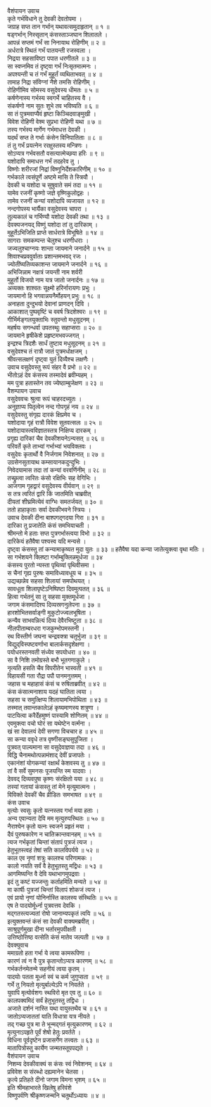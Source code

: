 वैशंपायन उवाच  
कृते गर्भविधाने तु देवकी देवतोपमा ।  
जग्राह सप्त तान गर्भान् यथावत्समुदाहृतान् ॥ १ ॥  
षड्गर्भान् निस्सृतान् कंसस्ताञ्जघान शिलातले ।  
आपन्नं सप्तमं गर्भं सा निनायाथ रोहिणीम् ॥ २ ॥  
अर्धरात्रे स्थितं गर्भं पातयन्ती रजस्वला ।  
निद्रया सहसाविष्टा पपात धरणीतले ॥ ३ ॥  
सा स्वप्नमिव तं दृष्ट्‍वा गर्भं निःसृतमात्मनः ।  
अपश्यन्ती च तं गर्भं मुहूर्तं व्यथिताभवत् ॥ ४ ॥  
तामाह निद्रा संविग्नां नैशे तमसि रोहिणीम् ।  
रोहिणीमिव सोमस्य वसुदेवस्य धीमतः ॥ ५ ॥  
कर्षणेनास्य गर्भस्य स्वगर्भे चाहितस्य वै ।  
संकर्षणो नाम सुतः शुभे तव भविष्यति ॥ ६ ॥  
सा तं पुत्रमवाप्यैवं हृष्टा किञ्चिदवाङ्‌‌‍मुखी ।  
विवेश रोहिणी वेश्म सुप्रभा रोहिणी यथा ॥ ७ ॥  
तस्य गर्भस्य मार्गेण गर्भमाधत्त देवकी ।  
यदर्थं सप्त ते गर्भाः कंसेन विनिपातिताः ॥ ८ ॥  
तं तु गर्भं प्रयत्‍नेन ररक्षुस्तस्य मन्त्रिणः ।  
सोऽप्यत्र गर्भवसतौ वसत्यात्मेच्छया हरिः ॥ ९ ॥  
यशोदापि समाधत्त गर्भं तदहरेव तु ।  
विष्णोः शरीरजां निद्रां विष्णुनिर्देशकारिणीम् ॥ १० ॥  
गर्भकाले त्वसंपूर्णे अष्टमे मासि ते स्त्रियौ ।  
देवकी च यशोदा च सुषुवाते समं तदा ॥ ११ ॥  
यामेव रजनीं कृष्णो जज्ञे वृष्णिकुलोद्वहः ।  
तामेव रजनीं कन्यां यशोदापि व्यजायत ॥ १२ ॥  
नन्दगोपस्य भार्यैका वसुदेवस्य चापरा ।  
तुल्यकालं च गर्भिण्यौ यशोदा देवकी तथा ॥ १३ ॥  
देवक्यजनयद् विष्णुं यशोदा तां तु दारिकाम् ।  
मुहूर्तेऽभिजिति प्राप्ते सार्धरात्रे विभूषिते ॥ १४ ॥  
सागराः समकम्पन्त चेलुश्च धरणीधराः ।  
जज्वलुश्चाग्नयः शान्ता जायमाने जनार्दने ॥ १५ ॥  
शिवाश्चप्रववुर्वाताः प्रशान्तमभवद् रजः ।  
ज्योतींष्यतिव्यकाशन्त जायमाने जनार्दने ॥ १६ ॥  
अभिजिन्नाम नक्षत्रं जयन्ती नाम शर्वरी  
मुहूर्तो विजयो नाम यत्र जातो जनार्दनः ॥ १७ ॥  
अव्यक्तः शाश्वतः सूक्ष्मो हरिर्नारायणः प्रभुः ।  
जायमानो हि भगवान्नयनैर्मोहयन् प्रभुः ॥ १८ ॥  
अनाहता दुन्दुभयो देवानां प्राणदन् दिवि ।  
आकाशात् पुष्पवृष्टिं च ववर्ष त्रिदशेश्वरः ॥ १९ ॥  
गीर्भिर्मङ्‌‌‍गलयुक्ताभिः स्तुवन्तो मधुसूदनम् ।  
महर्षयः सगन्धर्वा उपतस्थुः सहाप्सराः ॥ २० ॥  
जायमाने हृषीकेशे प्रहृष्टमभवज्जगत् ।  
इन्द्रश्च त्रिदशैः सार्धं तुष्टाव मधुसूदनम् ॥ २१ ॥  
वसुदेवश्च तं रात्रौ जातं पुत्रमधोक्षजम् ।  
श्रीवत्सलक्षणं दृष्ट्‍वा युतं दिव्यैश्च लक्षणैः ।  
उवाच वसुदेवस्तु रूपं संहर वै प्रभो ॥ २२ ॥  
भीतोऽहं देव कंसस्य तस्मादेवं ब्रवीम्यहम् ।  
मम पुत्रा हतास्तेन तव ज्येष्ठाम्बुजेक्षण ॥ २३ ॥  
वैशम्पायन उवाच  
वसुदेववचः श्रुत्वा रूपं चाहरदच्युतः ।  
अनुज्ञाप्य पितृत्वेन नन्द गोपगृहं नय ॥ २४ ॥  
वसुदेवस्तु संगृह्य दारकं क्षिप्रमेव च ।  
यशोदाया गृहं रात्रौ विवेश सुतवत्सलः ॥ २५ ॥  
यशोदायास्त्वविज्ञातस्तत्र निक्षिप्य दारकम् ।  
प्रगृह्य दारिकां चैव देवकीशयनेऽन्यसत् ॥ २६ ॥  
परिवर्ते कृते ताभ्यां गर्भाभ्यां भयविक्लवः ।  
वसुदेवः कृतार्थो वै निर्जगाम निवेशनात् ॥ २७ ॥  
उग्रसेनसुतायाथ कम्सायानकदुन्दुभिः ।  
निवेदयामास तदा तां कन्यां वरवर्णिनीम् ॥ २८ ॥  
तच्छ्रुत्वा त्वरितः कंसो रक्षिभिः सह वेगिभिः ।  
आजगाम गृहद्वारं वसुदेवस्य वीर्यवान् ॥ २९ ॥  
स तत्र त्वरितं द्वारि किं जातमिति चाब्रवीत्  
दीयतां शीघ्रमित्येवं वाग्भिः समतर्जयत् ॥ ३० ॥  
ततो हाहाकृताः सर्वा देवकीभवने स्त्रियः ।  
उवाच देवकी दीना बाश्पगद्‌गदया गिरा ॥ ३१ ॥  
दारिका तु प्रजातेति कंसं समभियाचती ।  
श्रीमन्तो मे हताः सप्त पुत्रगर्भास्त्वया विभो ॥ ३२ ॥  
दारिकेयं हतैवैषा पश्यस्व यदि मन्यसे ।  
दृष्ट्‍वा कंसस्तु तां कन्यामाकृष्यत मुदा युतः ॥ ३३ ॥
हतैवैषा यदा कन्या जातेत्युक्त्वा वृथा मतिः ।  
सा गर्भशयने क्लिष्टा गर्भाम्बुक्लिन्नमूर्धजा ॥ ३४  
कंसस्य पुरतो न्यस्ता पृथिव्यां पृथिवीसमा ।  
स चैनां गृह्य पुरुषः समाविध्यावधूय च ॥ ३५ ॥  
उद्यच्छन्नेव सहसा शिलायां समपोथयत् ।  
सावधूता शिलापृष्टेऽनिष्पिष्टा दिवमुत्पतत् ॥ ३६ ॥  
हित्वा गर्भतनुं सा तु सहसा मुक्तमूर्धजा ।  
जगाम कंसमादिश्य दिव्यस्रगनुलेपना ॥ ३७ ॥  
हारशोभितसर्वाङ्‌‌‍गी मुकुटोज्ज्वलभूषिता ।  
कन्यैव साभवन्नित्यं दिव्य देवैरभिष्टुता ॥ ३८ ॥  
नीलपीताम्बरधरा गजकुम्भोपमस्तनी ।  
रथ विस्तीर्ण जघना चन्द्रवक्त्रा चतुर्भुजा ॥ ३९ ॥  
विद्युद्‌विस्पष्टवर्णाभा बालार्कसदृशेक्षणा ।  
पयोधरस्तनवती संध्येव सपयोधरा ॥ ४० ॥  
सा वै निशि तमोग्रस्ते बभौ भूतगणाकुले ।  
नृत्यति हसति चैव विपरीतेन भास्वती ॥ ४१ ॥  
विहायसी गता रौद्रा पपौ पानमनुत्तमम् ।  
जहास च महाहासं कंसं च रुषिताब्रवीत् ॥ ४२ ॥  
कंस कंसात्मनाशाय यदहं घातिता त्वया ।  
सहसा च समुत्क्षिप्य शिलायामभिपोथिता ॥ ४३ ॥  
तस्मात् तवान्तकालेऽहं कृष्यमाणस्य शत्रुणा ।  
पाटयित्वा करैर्देहमुष्णं पास्यामि शोणितम् ॥ ४४ ॥  
एवमुक्त्वा वचो घोरं सा यथेष्टेन वर्त्मना ।  
खं सा देवालयं देवी सगणा विचचार ह ॥ ४५ ॥  
सा कन्या ववृधे तत्र वृष्णीसङ्‌‌‍घसुपूजिता ।  
पुत्रवत् पाल्यमाना सा वसुदेवाज्ञया तदा ॥ ४६ ॥  
विद्धि चैनामथोत्पन्नामंशाद् देवीं प्रजापतेः ।  
एकानंशां योगकन्यां रक्षार्थं केशवस्य तु ॥ ४७ ॥  
तां वै सर्वे सुमनसः पूजयन्ति स्म यादवाः ।  
देववद् दिव्यवपुषा कृष्णः संरक्षितो यया ॥ ४८ ॥  
तस्यां गतायां कंसस्तु तां मेने मृत्युमात्मनः ।  
विविक्ते देवकीं चैव व्रीडितः समभाषत ॥ ४९ ॥  
कंस उवाच  
मृत्योः स्वसुः कृतो यत्‍नस्तव गर्भा मया हताः ।  
अन्य एवान्यता देवि मम मृत्युरुपस्थितः ॥ ५० ॥  
नैराश्येन कृतो यत्‍नः स्वजने प्रहृतं मया ।  
दैवं पुरुषकारेण न चातिक्रान्तवानहम् ॥ ५१ ॥  
त्यज गर्भकृतां चिन्तां संतापं पुत्रजं त्यज ।  
हेतुभूतस्त्वहं तेषां सति कालविपर्यये ॥ ५२ ॥  
काल एव नृणां शत्रुः कालश्च परिणामकः ।  
कालो नयति सर्वं वै हेतुभूतस्तु मद्विधः ॥ ५३ ॥  
आगमिष्यन्ति वै देवि यथाभागमुपद्रवाः ।  
इदं तु कष्टं यज्जन्तुः कर्ताहमिति मन्यते ॥ ५४ ॥  
मा कार्षीः पुत्रजां चिन्तां विलापं शोकजं त्यज ।  
एवं प्रायो नृणां योनिर्नास्ति कालस्य संस्थितिः ॥ ५५ ॥  
एष ते पादयोर्मूर्ध्ना पुत्रवत्तव देवकि ।  
मद्‌गतस्त्यज्यतां रोषो जानाम्यपकृतं त्वयि ॥ ५६ ॥  
इत्युक्तवन्तं कंसं सा देवकी वाक्यमब्रवीत् ।  
साश्रुपूर्णमुखा दीना भर्तारमुपवीक्षती ।  
उत्तिष्ठोत्तिष्ठ वत्सेति कंसं मातेव जल्पती ॥ ५७ ॥  
देवक्युवाच  
ममाग्रतो हता गर्भा ये त्वया कामरूपिणा ।  
कारणं त्वं न वै पुत्र कृतान्तोऽप्यत्र कारणम् ॥ ५८ ॥  
गर्भकर्तनमेतन्मे सहनीयं त्वया कृतम् ।  
पादयोः पतता मूर्ध्ना स्वं च कर्म जुगुप्सता ॥ ५९ ॥  
गर्भे तु नियतो मृत्युर्बाल्येऽपि न निवर्तते ।  
युवापि मृत्योर्वशगः स्थविरो मृत एव तु ॥ ६० ॥  
कालपक्वमिदं सर्वं हेतुभूतस्तु तद्विधः ।  
अजाते दर्शनं नास्ति यथा वायुस्तथैव च ॥ ६१ ॥  
जातोऽप्यजाततां याति विधात्रा यत्र नीयते ।  
तद्‌ गच्छ पुत्र मा ते भून्मद्‌गतं मृत्युकारणम् ॥ ६२ ॥  
मृत्युनाऽपहृते पूर्वं शेषो हेतुः प्रवर्तते ।  
विधिना पूर्वदृष्टेन प्रजासर्गेण तत्त्वतः ॥ ६३ ॥  
मातापित्रोस्तु कार्येण जन्मतस्तूपपद्यते ।  
वैशंपायन उवाच  
निशम्य देवकीवाक्यं स कंसः स्वं निवेशनम् ॥ ६४ ॥  
प्रविवेश स संरब्धो दह्यमानेन चेतसा ।  
कृत्ये प्रतिहते दीनो जगाम विमना भृशम् ॥ ६५ ॥  
इति श्रीमहाभारते खिलेषु हरिवंशे  
विष्णुपर्वणि श्रीकृष्णजन्मनि चतुर्थोऽध्यायः ॥ ४ ॥
